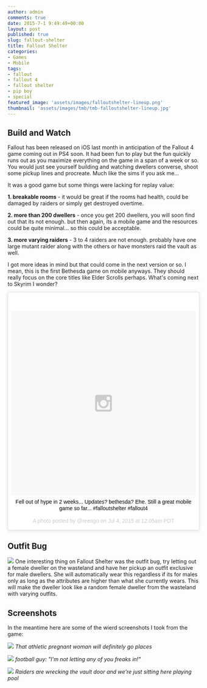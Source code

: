 ```yaml
---
author: admin
comments: true
date: 2015-7-1 9:49:49+00:00
layout: post
published: true
slug: fallout-shelter
title: Fallout Shelter
categories:
- Games
- Mobile
tags:
- fallout
- fallout 4
- fallout shelter
- pip boy
- special
featured_image: 'assets/images/falloutshelter-lineup.png'
thumbnail: 'assets/images/tmb/tmb-falloutshelter-lineup.jpg'
---
```


Build and Watch 
---

Fallout has been released on iOS last month in anticipation of the Fallout 4 game coming out in PS4 soon. It had been fun to play but the fun quickly runs out as you maximize everything on the game in a span of a week or so. You would just see yourself building and watching dwellers converse, shoot some pickup lines and procreate. Much like the sims if you ask me...

It was a good game but some things were lacking for replay value:

**1. breakable rooms** - it would be great if the rooms had health, could be damaged by raiders or simply get destroyed overtime.

**2. more than 200 dwellers** - once you get 200 dwellers, you will soon find out that its not enough. but then again, its a mobile game and the resources could be quite minimal... so this could be acceptable.
 
**3. more varying raiders** - 3 to 4 raiders are not enough. probably have one large mutant raider along with the others or have monsters raid the vault as well.

I got more ideas in mind but that could come in the next version or so. I mean, this is the first Bethesda game on mobile anyways. They should really focus on the core titles like Elder Scrolls perhaps. What's coming next to Skyrim I wonder?

<div align="center" >

<blockquote class="instagram-media" data-instgrm-captioned data-instgrm-version="4" style=" background:#FFF; border:0; border-radius:3px; box-shadow:0 0 1px 0 rgba(0,0,0,0.5),0 1px 10px 0 rgba(0,0,0,0.15); margin: 1px; max-width:658px; padding:0; width:99.375%; width:-webkit-calc(100% - 2px); width:calc(100% - 2px);"><div style="padding:8px;"> <div style=" background:#F8F8F8; line-height:0; margin-top:40px; padding:50% 0; text-align:center; width:100%;"> <div style=" background:url(data:image/png;base64,iVBORw0KGgoAAAANSUhEUgAAACwAAAAsCAMAAAApWqozAAAAGFBMVEUiIiI9PT0eHh4gIB4hIBkcHBwcHBwcHBydr+JQAAAACHRSTlMABA4YHyQsM5jtaMwAAADfSURBVDjL7ZVBEgMhCAQBAf//42xcNbpAqakcM0ftUmFAAIBE81IqBJdS3lS6zs3bIpB9WED3YYXFPmHRfT8sgyrCP1x8uEUxLMzNWElFOYCV6mHWWwMzdPEKHlhLw7NWJqkHc4uIZphavDzA2JPzUDsBZziNae2S6owH8xPmX8G7zzgKEOPUoYHvGz1TBCxMkd3kwNVbU0gKHkx+iZILf77IofhrY1nYFnB/lQPb79drWOyJVa/DAvg9B/rLB4cC+Nqgdz/TvBbBnr6GBReqn/nRmDgaQEej7WhonozjF+Y2I/fZou/qAAAAAElFTkSuQmCC); display:block; height:44px; margin:0 auto -44px; position:relative; top:-22px; width:44px;"></div></div> <p style=" margin:8px 0 0 0; padding:0 4px;"> <a href="https://instagram.com/p/4tIiMJhAtl/" style=" color:#000; font-family:Arial,sans-serif; font-size:14px; font-style:normal; font-weight:normal; line-height:17px; text-decoration:none; word-wrap:break-word;" target="_top">Fell out of hype in 2 weeks... Updates? bethesda? Ehe. Still a great mobile game so far... #falloutshelter #fallout4</a></p> <p style=" color:#c9c8cd; font-family:Arial,sans-serif; font-size:14px; line-height:17px; margin-bottom:0; margin-top:8px; overflow:hidden; padding:8px 0 7px; text-align:center; text-overflow:ellipsis; white-space:nowrap;">A photo posted by @reengo on <time style=" font-family:Arial,sans-serif; font-size:14px; line-height:17px;" datetime="2015-07-04T07:05:29+00:00">Jul 4, 2015 at 12:05am PDT</time></p></div></blockquote>
<script async defer src="//platform.instagram.com/en_US/embeds.js"></script>

</div>

Outfit Bug
---
[![]({{BASE_PATH}}/assets/images/falloutshelter-outfitbug.jpg)]()
One interesting thing on Fallout Shelter was the outfit bug, try letting out a female dweller on the wasteland and have her pickup an outfit exclusive for male dwellers. She will automatically wear this regardless if its for males only as long as the attributes are higher than what she currently wears. This will make the dweller look like a random female dweller from the wasteland with varying outfits. 


Screenshots
---

In the meantime here are some of the wierd screenshots I took from the game:

[![]({{BASE_PATH}}/assets/images/falloutshelter-athletics.png)]()
*That athletic pregnant woman will definitely go places* 

[![]({{BASE_PATH}}/assets/images/falloutshelter-lineup.png)]()
*football guy: "I'm not letting any of you freaks in!"*

[![]({{BASE_PATH}}/assets/images/falloutshelter-raiders.png)]()
*Raiders are wrecking the vault door and we're just sitting here playing pool*